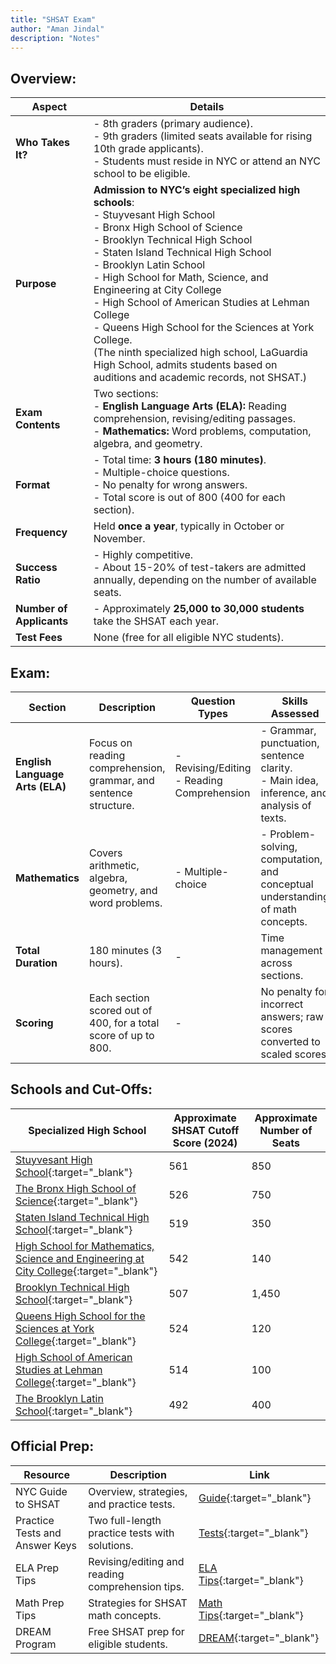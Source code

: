 ```yaml
---
title: "SHSAT Exam"
author: "Aman Jindal"
description: "Notes"
---
```


## Overview:

| **Aspect**                     | **Details**                                                                                     |
|--------------------------------|-------------------------------------------------------------------------------------------------|
| **Who Takes It?**              | - 8th graders (primary audience).<br>- 9th graders (limited seats available for rising 10th grade applicants).<br>- Students must reside in NYC or attend an NYC school to be eligible. |
| **Purpose**                    | **Admission to NYC’s eight specialized high schools**:<br>- Stuyvesant High School<br>- Bronx High School of Science<br>- Brooklyn Technical High School<br>- Staten Island Technical High School<br>- Brooklyn Latin School<br>- High School for Math, Science, and Engineering at City College<br>- High School of American Studies at Lehman College<br>- Queens High School for the Sciences at York College.<br> (The ninth specialized high school, LaGuardia High School, admits students based on auditions and academic records, not SHSAT.) |
| **Exam Contents**              | Two sections:<br>- **English Language Arts (ELA):** Reading comprehension, revising/editing passages.<br>- **Mathematics:** Word problems, computation, algebra, and geometry. |
| **Format**                     | - Total time: **3 hours (180 minutes)**.<br>- Multiple-choice questions.<br>- No penalty for wrong answers.<br>- Total score is out of 800 (400 for each section). |
| **Frequency**                  | Held **once a year**, typically in October or November.                                        |
| **Success Ratio**              | - Highly competitive.<br>- About 15-20% of test-takers are admitted annually, depending on the number of available seats. |
| **Number of Applicants**       | - Approximately **25,000 to 30,000 students** take the SHSAT each year.                       |
| **Test Fees**                  | None (free for all eligible NYC students).                                                    |

## Exam:

| **Section**                 | **Description**                                                                                       | **Question Types**                  | **Skills Assessed**                                                                 |
|-----------------------------|-------------------------------------------------------------------------------------------------------|-------------------------------------|-------------------------------------------------------------------------------------|
| **English Language Arts (ELA)** | Focus on reading comprehension, grammar, and sentence structure.                                      | - Revising/Editing<br>- Reading Comprehension | - Grammar, punctuation, sentence clarity.<br>- Main idea, inference, and analysis of texts. |
| **Mathematics**             | Covers arithmetic, algebra, geometry, and word problems.                                              | - Multiple-choice                   | - Problem-solving, computation, and conceptual understanding of math concepts.      |
| **Total Duration**          | 180 minutes (3 hours).                                                                                | -                                   | Time management across sections.                                                   |
| **Scoring**                 | Each section scored out of 400, for a total score of up to 800.                                        | -                                   | No penalty for incorrect answers; raw scores converted to scaled scores.            |


## Schools and Cut-Offs:

| **Specialized High School**                                                                                                      | **Approximate SHSAT Cutoff Score (2024)** | **Approximate Number of Seats** |
|----------------------------------------------------------------------------------------------------------------------------------|-------------------------------------------|----------------------------------|
| [Stuyvesant High School](https://stuy.enschool.org/){:target="_blank"}                                                           | 561                                       | 850                              |
| [The Bronx High School of Science](https://www.bxscience.edu/){:target="_blank"}                                                 | 526                                       | 750                              |
| [Staten Island Technical High School](https://www.siths.org/){:target="_blank"}                                                  | 519                                       | 350                              |
| [High School for Mathematics, Science and Engineering at City College](https://www.hsmse.org/){:target="_blank"}                 | 542                                       | 140                              |
| [Brooklyn Technical High School](https://www.bths.edu/){:target="_blank"}                                                        | 507                                       | 1,450                            |
| [Queens High School for the Sciences at York College](https://www.qhss.org/){:target="_blank"}                                   | 524                                       | 120                              |
| [High School of American Studies at Lehman College](https://www.hsas-lehman.org/){:target="_blank"}                              | 514                                       | 100                              |
| [The Brooklyn Latin School](https://www.brooklynlatin.org/){:target="_blank"}                                                    | 492                                       | 400                              |

## Official Prep:

| **Resource**                              | **Description**                                   | **Link**                                                                                     |
|-------------------------------------------|---------------------------------------------------|---------------------------------------------------------------------------------------------|
| NYC Guide to SHSAT                        | Overview, strategies, and practice tests.         | [Guide](https://www.schools.nyc.gov/enrollment/enroll-grade-by-grade/specialized-high-schools){:target="_blank"} |
| Practice Tests and Answer Keys            | Two full-length practice tests with solutions.    | [Tests](https://www.schools.nyc.gov/learning/testing/specialized-high-school-admissions-test){:target="_blank"} |
| ELA Prep Tips                             | Revising/editing and reading comprehension tips.  | [ELA Tips](https://www.schools.nyc.gov/learning/testing/how-to-prepare-for-the-specialized-high-schools-admissions-test/how-to-prepare-for-the-english-language-arts-section){:target="_blank"} |
| Math Prep Tips                            | Strategies for SHSAT math concepts.               | [Math Tips](https://www.schools.nyc.gov/learning/testing/how-to-prepare-for-the-specialized-high-schools-admissions-test/how-to-prepare-for-the-math-section){:target="_blank"} |
| DREAM Program                             | Free SHSAT prep for eligible students.            | [DREAM](https://www.schools.nyc.gov/learning/programs/dream-program){:target="_blank"}                                     |
